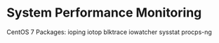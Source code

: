 System Performance Monitoring
=============================

CentOS 7 Packages:
    ioping iotop blktrace iowatcher sysstat procps-ng
